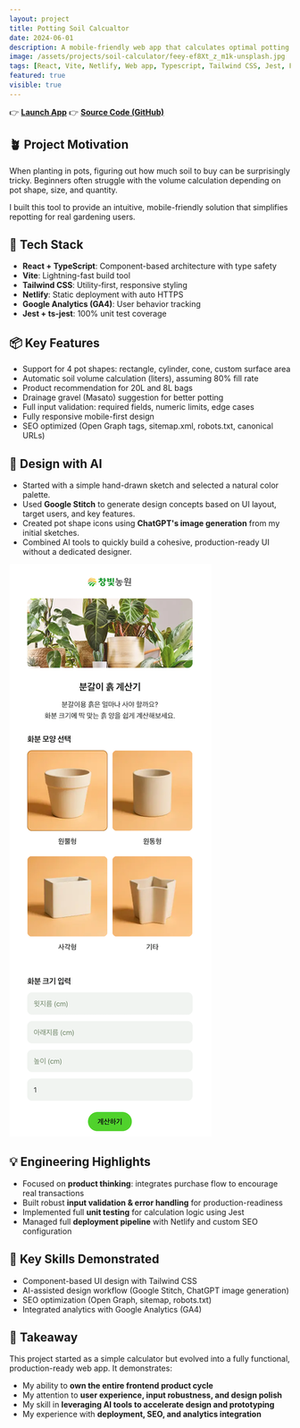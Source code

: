 ```yaml
---
layout: project
title: Potting Soil Calcualtor
date: 2024-06-01
description: A mobile-friendly web app that calculates optimal potting soil volume and recommends purchase options based on pot shape and size.
image: /assets/projects/soil-calculator/feey-ef8Xt_z_m1k-unsplash.jpg
tags: [React, Vite, Netlify, Web app, Typescript, Tailwind CSS, Jest, Frontend, SEO, Product Development]
featured: true
visible: true
---
```


👉 [**Launch App**](https://soilcalc.changbitfarm.com/)
👉 [**Source Code (GitHub)**](https://github.com/namikimlab/potting-soil-calculator)


## 🪴 Project Motivation

When planting in pots, figuring out how much soil to buy can be surprisingly tricky. Beginners often struggle with the volume calculation depending on pot shape, size, and quantity. 

I built this tool to provide an intuitive, mobile-friendly solution that simplifies repotting for real gardening users.


## 🔧 Tech Stack

- **React + TypeScript**: Component-based architecture with type safety
- **Vite**: Lightning-fast build tool
- **Tailwind CSS**: Utility-first, responsive styling
- **Netlify**: Static deployment with auto HTTPS
- **Google Analytics (GA4)**: User behavior tracking
- **Jest + ts-jest**: 100% unit test coverage


## 📦 Key Features

- Support for 4 pot shapes: rectangle, cylinder, cone, custom surface area
- Automatic soil volume calculation (liters), assuming 80% fill rate
- Product recommendation for 20L and 8L bags
- Drainage gravel (Masato) suggestion for better potting
- Full input validation: required fields, numeric limits, edge cases
- Fully responsive mobile-first design
- SEO optimized (Open Graph tags, sitemap.xml, robots.txt, canonical URLs)


## 🎨 Design with AI

- Started with a simple hand-drawn sketch and selected a natural color palette.
- Used **Google Stitch** to generate design concepts based on UI layout, target users, and key features.
- Created pot shape icons using **ChatGPT's image generation** from my initial sketches.
- Combined AI tools to quickly build a cohesive, production-ready UI without a dedicated designer.

<p class="text-center">
  <img src="/assets/projects/soil-calculator/soil-calc-capture.png" alt="Screen Capture of Soil Calculator" class="mx-auto" />
</p>


## 💡 Engineering Highlights

- Focused on **product thinking**: integrates purchase flow to encourage real transactions
- Built robust **input validation & error handling** for production-readiness
- Implemented full **unit testing** for calculation logic using Jest
- Managed full **deployment pipeline** with Netlify and custom SEO configuration

## 🔑 Key Skills Demonstrated

- Component-based UI design with Tailwind CSS
- AI-assisted design workflow (Google Stitch, ChatGPT image generation)
- SEO optimization (Open Graph, sitemap, robots.txt)
- Integrated analytics with Google Analytics (GA4)

## 🎯 Takeaway

This project started as a simple calculator but evolved into a fully functional, production-ready web app. It demonstrates:

- My ability to **own the entire frontend product cycle**
- My attention to **user experience, input robustness, and design polish**
- My skill in **leveraging AI tools to accelerate design and prototyping**
- My experience with **deployment, SEO, and analytics integration**

